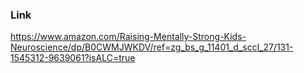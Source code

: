 

### Link

https://www.amazon.com/Raising-Mentally-Strong-Kids-Neuroscience/dp/B0CWMJWKDV/ref=zg_bs_g_11401_d_sccl_27/131-1545312-9639061?isALC=true